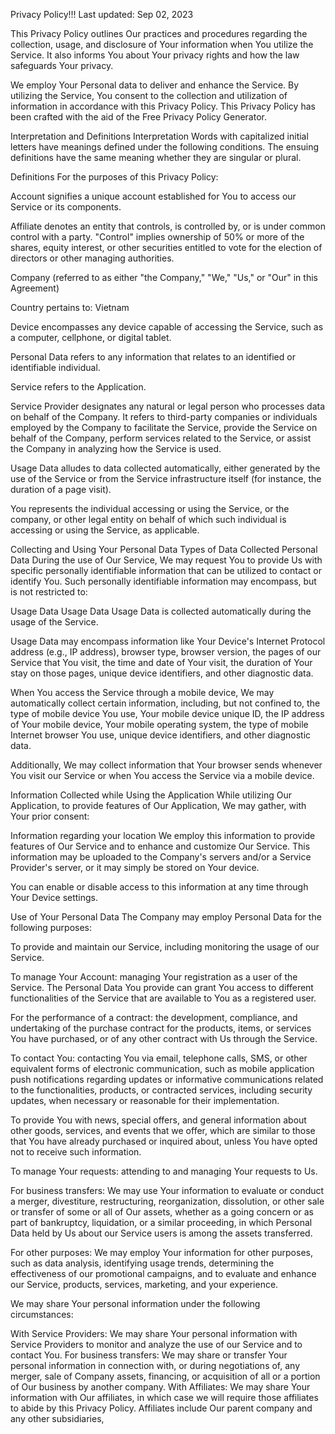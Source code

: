 Privacy Policy!!!
Last updated: Sep 02, 2023

This Privacy Policy outlines Our practices and procedures regarding the collection, usage, and disclosure of Your information when You utilize the Service. It also informs You about Your privacy rights and how the law safeguards Your privacy.

We employ Your Personal data to deliver and enhance the Service. By utilizing the Service, You consent to the collection and utilization of information in accordance with this Privacy Policy. This Privacy Policy has been crafted with the aid of the Free Privacy Policy Generator.

Interpretation and Definitions
Interpretation
Words with capitalized initial letters have meanings defined under the following conditions. The ensuing definitions have the same meaning whether they are singular or plural.

Definitions
For the purposes of this Privacy Policy:

Account signifies a unique account established for You to access our Service or its components.

Affiliate denotes an entity that controls, is controlled by, or is under common control with a party. "Control" implies ownership of 50% or more of the shares, equity interest, or other securities entitled to vote for the election of directors or other managing authorities.

Company (referred to as either "the Company," "We," "Us," or "Our" in this Agreement)

Country pertains to: Vietnam

Device encompasses any device capable of accessing the Service, such as a computer, cellphone, or digital tablet.

Personal Data refers to any information that relates to an identified or identifiable individual.

Service refers to the Application.

Service Provider designates any natural or legal person who processes data on behalf of the Company. It refers to third-party companies or individuals employed by the Company to facilitate the Service, provide the Service on behalf of the Company, perform services related to the Service, or assist the Company in analyzing how the Service is used.

Usage Data alludes to data collected automatically, either generated by the use of the Service or from the Service infrastructure itself (for instance, the duration of a page visit).

You represents the individual accessing or using the Service, or the company, or other legal entity on behalf of which such individual is accessing or using the Service, as applicable.

Collecting and Using Your Personal Data
Types of Data Collected
Personal Data
During the use of Our Service, We may request You to provide Us with specific personally identifiable information that can be utilized to contact or identify You. Such personally identifiable information may encompass, but is not restricted to:

Usage Data
Usage Data
Usage Data is collected automatically during the usage of the Service.

Usage Data may encompass information like Your Device's Internet Protocol address (e.g., IP address), browser type, browser version, the pages of our Service that You visit, the time and date of Your visit, the duration of Your stay on those pages, unique device identifiers, and other diagnostic data.

When You access the Service through a mobile device, We may automatically collect certain information, including, but not confined to, the type of mobile device You use, Your mobile device unique ID, the IP address of Your mobile device, Your mobile operating system, the type of mobile Internet browser You use, unique device identifiers, and other diagnostic data.

Additionally, We may collect information that Your browser sends whenever You visit our Service or when You access the Service via a mobile device.

Information Collected while Using the Application
While utilizing Our Application, to provide features of Our Application, We may gather, with Your prior consent:

Information regarding your location
We employ this information to provide features of Our Service and to enhance and customize Our Service. This information may be uploaded to the Company's servers and/or a Service Provider's server, or it may simply be stored on Your device.

You can enable or disable access to this information at any time through Your Device settings.

Use of Your Personal Data
The Company may employ Personal Data for the following purposes:

To provide and maintain our Service, including monitoring the usage of our Service.

To manage Your Account: managing Your registration as a user of the Service. The Personal Data You provide can grant You access to different functionalities of the Service that are available to You as a registered user.

For the performance of a contract: the development, compliance, and undertaking of the purchase contract for the products, items, or services You have purchased, or of any other contract with Us through the Service.

To contact You: contacting You via email, telephone calls, SMS, or other equivalent forms of electronic communication, such as mobile application push notifications regarding updates or informative communications related to the functionalities, products, or contracted services, including security updates, when necessary or reasonable for their implementation.

To provide You with news, special offers, and general information about other goods, services, and events that we offer, which are similar to those that You have already purchased or inquired about, unless You have opted not to receive such information.

To manage Your requests: attending to and managing Your requests to Us.

For business transfers: We may use Your information to evaluate or conduct a merger, divestiture, restructuring, reorganization, dissolution, or other sale or transfer of some or all of Our assets, whether as a going concern or as part of bankruptcy, liquidation, or a similar proceeding, in which Personal Data held by Us about our Service users is among the assets transferred.

For other purposes: We may employ Your information for other purposes, such as data analysis, identifying usage trends, determining the effectiveness of our promotional campaigns, and to evaluate and enhance our Service, products, services, marketing, and your experience.

We may share Your personal information under the following circumstances:

With Service Providers: We may share Your personal information with Service Providers to monitor and analyze the use of our Service and to contact You.
For business transfers: We may share or transfer Your personal information in connection with, or during negotiations of, any merger, sale of Company assets, financing, or acquisition of all or a portion of Our business by another company.
With Affiliates: We may share Your information with Our affiliates, in which case we will require those affiliates to abide by this Privacy Policy. Affiliates include Our parent company and any other subsidiaries,
